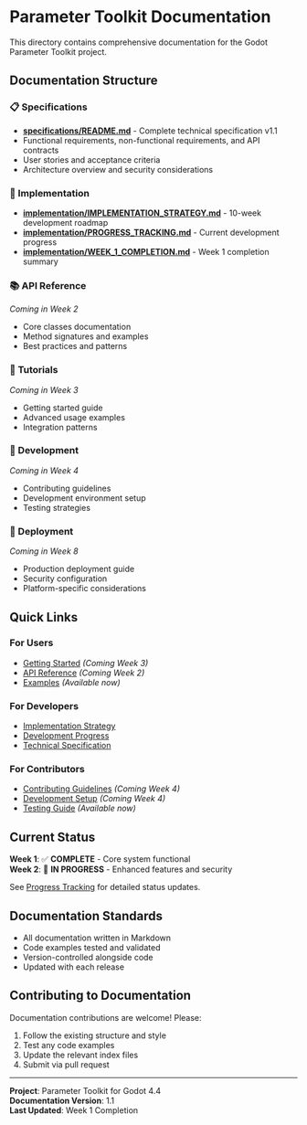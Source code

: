 # Parameter Toolkit Documentation

This directory contains comprehensive documentation for the Godot Parameter Toolkit project.

## Documentation Structure

### 📋 Specifications
- **[specifications/README.md](specifications/README.md)** - Complete technical specification v1.1
- Functional requirements, non-functional requirements, and API contracts
- User stories and acceptance criteria
- Architecture overview and security considerations

### 🚀 Implementation
- **[implementation/IMPLEMENTATION_STRATEGY.md](implementation/IMPLEMENTATION_STRATEGY.md)** - 10-week development roadmap
- **[implementation/PROGRESS_TRACKING.md](implementation/PROGRESS_TRACKING.md)** - Current development progress
- **[implementation/WEEK_1_COMPLETION.md](implementation/WEEK_1_COMPLETION.md)** - Week 1 completion summary

### 📚 API Reference
*Coming in Week 2*
- Core classes documentation
- Method signatures and examples
- Best practices and patterns

### 🎯 Tutorials
*Coming in Week 3*
- Getting started guide
- Advanced usage examples
- Integration patterns

### 🔧 Development
*Coming in Week 4*
- Contributing guidelines
- Development environment setup
- Testing strategies

### 🚀 Deployment
*Coming in Week 8*
- Production deployment guide
- Security configuration
- Platform-specific considerations

## Quick Links

### For Users
- [Getting Started](#) *(Coming Week 3)*
- [API Reference](#) *(Coming Week 2)*
- [Examples](../demo/) *(Available now)*

### For Developers
- [Implementation Strategy](implementation/IMPLEMENTATION_STRATEGY.md)
- [Development Progress](implementation/PROGRESS_TRACKING.md)
- [Technical Specification](specifications/README.md)

### For Contributors
- [Contributing Guidelines](#) *(Coming Week 4)*
- [Development Setup](#) *(Coming Week 4)*
- [Testing Guide](../tests/) *(Available now)*

## Current Status

**Week 1**: ✅ **COMPLETE** - Core system functional  
**Week 2**: 🎯 **IN PROGRESS** - Enhanced features and security  

See [Progress Tracking](implementation/PROGRESS_TRACKING.md) for detailed status updates.

## Documentation Standards

- All documentation written in Markdown
- Code examples tested and validated
- Version-controlled alongside code
- Updated with each release

## Contributing to Documentation

Documentation contributions are welcome! Please:

1. Follow the existing structure and style
2. Test any code examples
3. Update the relevant index files
4. Submit via pull request

---

**Project**: Parameter Toolkit for Godot 4.4  
**Documentation Version**: 1.1  
**Last Updated**: Week 1 Completion
